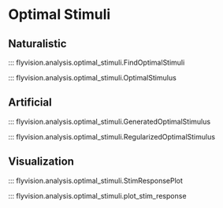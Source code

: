 # Optimal Stimuli


## Naturalistic

::: flyvision.analysis.optimal_stimuli.FindOptimalStimuli

::: flyvision.analysis.optimal_stimuli.OptimalStimulus

## Artificial

::: flyvision.analysis.optimal_stimuli.GeneratedOptimalStimulus

::: flyvision.analysis.optimal_stimuli.RegularizedOptimalStimulus

## Visualization

::: flyvision.analysis.optimal_stimuli.StimResponsePlot

::: flyvision.analysis.optimal_stimuli.plot_stim_response
